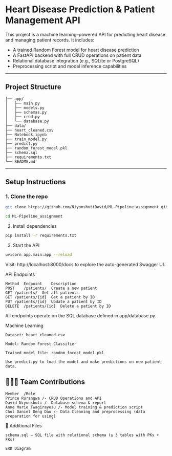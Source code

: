 # Heart Disease Prediction & Patient Management API

This project is a machine learning–powered API for predicting heart disease and managing patient records. It includes:

- A trained Random Forest model for heart disease prediction
- A FastAPI backend with full CRUD operations on patient data
- Relational database integration (e.g., SQLite or PostgreSQL)
- Preprocessing script and model inference capabilities

---

## Project Structure

```
├── app/
│   ├── main.py
│   ├── models.py
│   ├── schemas.py
│   ├── crud.py
│   └── database.py
├── data/
├── heart_cleaned.csv
├── Notebook.ipynb
├── train_model.py
├── predict.py
├── random_forest_model.pkl
├── schema.sql
├── requirements.txt
└── README.md
```

---

## Setup Instructions

### 1. Clone the repo

```bash
git clone https://github.com/NiyonshutiDavid/ML-Pipeline_assignment.git
```
```bash
cd ML-Pipeline_assignment
```
2. Install dependencies

```bash
pip install -r requirements.txt
```
3. Start the API

```bash
uvicorn app.main:app --reload
```
Visit: http://localhost:8000/docs to explore the auto-generated Swagger UI.

API Endpoints
```
Method	Endpoint	Description
POST	/patients/	Create a new patient
GET	/patients/	Get all patients
GET	/patients/{id}	Get a patient by ID
PUT	/patients/{id}	Update a patient by ID
DELETE	/patients/{id}	Delete a patient by ID
```
All endpoints operate on the SQL database defined in app/database.py.

Machine Learning

    Dataset: heart_cleaned.csv

    Model: Random Forest Classifier

    Trained model file: random_forest_model.pkl

    Use predict.py to load the model and make predictions on new patient data.

## 🧑‍🤝‍🧑 Team Contributions
```
Member	/Role
Prince Rurangwa /- CRUD Operations and API
David Niyonshuti /- Database schema & report
Anne Marie Twagirayezu /- Model training & prediction script
Chol Daniel Deng Dau /- Data Cleaning and preprocessing (data preparation for using)
```
📎 Additional Files

    schema.sql – SQL file with relational schema (≥ 3 tables with PKs + FKs)

    ERD Diagram 
